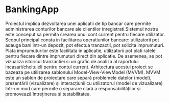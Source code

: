 # BankingApp
Proiectul implica dezvoltarea unei aplicatii de tip bancar care permite administrarea conturilor bancare ale clientilor inregistrati.Sistemul nostru este conceput sa permita crearea unui cont current pentru fiecare utilizator.
Scopul principal consta in facilitarea operatiunilor bancare: utilizatorii pot adauga bani intr-un depozit, pot efectua tranzactii, pot solicita imprumuturi.
Plata imprumuturilor este facilitata in aplicatie, utilizatorii pot plati ratele pentru fiecare dintre imprumuturi direct din aplicatie.
De asemenea, se pot vizualiza istoricul tranzactiei si un grafic de analiza al raportului incasari/cheltuieli pentru contul current.
Arhitectura acestui proiect se bazeaza pe utilizarea sablonului Model-View-ViewModel (MVVM). MVVM este un sablon de proiectare care separă problemele datelor (model), prezentării (vizualizare) și interacțiunii cu utilizatorul (model de vizualizare) într-un mod care permite o separare clară a responsabilităților și promovează întreținerea și testabilitatea.
